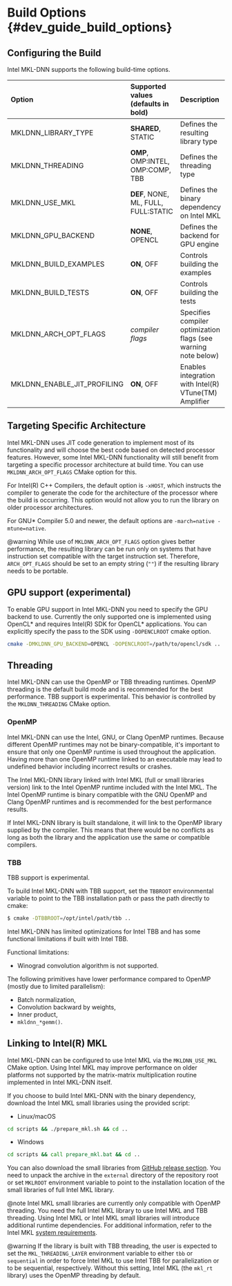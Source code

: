 Build Options {#dev_guide_build_options}
====================================

## Configuring the Build

Intel MKL-DNN supports the following build-time options.

| Option                      | Supported values (defaults in bold)  | Description
| :---                        | :---                                 | :---
| MKLDNN_LIBRARY_TYPE         | **SHARED**, STATIC                   | Defines the resulting library type
| MKLDNN_THREADING            | **OMP**, OMP:INTEL, OMP:COMP, TBB    | Defines the threading type
| MKLDNN_USE_MKL              | **DEF**, NONE, ML, FULL, FULL:STATIC | Defines the binary dependency on Intel MKL
| MKLDNN_GPU_BACKEND          | **NONE**, OPENCL                     | Defines the backend for GPU engine
| MKLDNN_BUILD_EXAMPLES       | **ON**, OFF                          | Controls building the examples
| MKLDNN_BUILD_TESTS          | **ON**, OFF                          | Controls building the tests
| MKLDNN_ARCH_OPT_FLAGS       | *compiler flags*                     | Specifies compiler optimization flags (see warning note below)
| MKLDNN_ENABLE_JIT_PROFILING | **ON**, OFF                          | Enables integration with Intel(R) VTune(TM) Amplifier

## Targeting Specific Architecture

Intel MKL-DNN uses JIT code generation to implement most of its functionality
and will choose the best code based on detected processor features. However,
some Intel MKL-DNN functionality will still benefit from targeting a specific
processor architecture at build time. You can use `MKLDNN_ARCH_OPT_FLAGS` CMake
option for this.

For Intel(R) C++ Compilers, the default option is `-xHOST`, which instructs
the compiler to generate the code for the architecture of the processor where
the build is occurring.  This option would not allow you to run the library on
older processor architectures.

For GNU\* Compiler 5.0 and newer, the default options are `-march=native
-mtune=native`.

@warning
While use of `MKLDNN_ARCH_OPT_FLAGS` option gives better performance, the
resulting library can be run only on systems that have instruction set
compatible with the target instruction set. Therefore, `ARCH_OPT_FLAGS`
should be set to an empty string (`""`) if the resulting library needs to be
portable.

## GPU support (experimental)

To enable GPU support in Intel MKL-DNN you need to specify the GPU backend
to use. Currently the only supported one is implemented using OpenCL\* and
requires Intel(R) SDK for OpenCL\* applications. You can explicitly specify
the pass to the SDK using `-DOPENCLROOT` cmake option.

~~~sh
cmake -DMKLDNN_GPU_BACKEND=OPENCL -DOPENCLROOT=/path/to/opencl/sdk ..
~~~

## Threading

Intel MKL-DNN can use the OpenMP or TBB threading runtimes. OpenMP threading
is the default build mode and is recommended for the best performance. TBB
support is experimental. This behavior is controlled by the `MKLDNN_THREADING`
CMake option.

### OpenMP

Intel MKL-DNN can use the Intel, GNU, or Clang OpenMP runtimes. Because
different OpenMP runtimes may not be binary-compatible, it's important to
ensure that only one OpenMP runtime is used throughout the application. Having
more than one OpenMP runtime linked to an executable may lead to undefined
behavior including incorrect results or crashes.

The Intel MKL-DNN library linked with Intel MKL (full or small libraries
version) link to the Intel OpenMP runtime included with the Intel MKL. The
Intel OpenMP runtime is binary compatible with the GNU OpenMP and Clang OpenMP
runtimes and is recommended for the best performance results.

If Intel MKL-DNN library is built standalone, it will link to the OpenMP
library supplied by the compiler. This means that there would be no conflicts
as long as both the library and the application use the same or compatible
compilers.

### TBB

TBB support is experimental.

To build Intel MKL-DNN with TBB support, set the `TBBROOT` environmental
variable to point to the TBB installation path or pass the path directly to
cmake:

~~~sh
$ cmake -DTBBROOT=/opt/intel/path/tbb ..
~~~

Intel MKL-DNN has limited optimizations for Intel TBB and has some functional
limitations if built with Intel TBB.

Functional limitations:
* Winograd convolution algorithm is not supported.

The following primitives have lower performance compared to OpenMP (mostly due
to limited parallelism):
* Batch normalization,
* Convolution backward by weights,
* Inner product,
* `mkldnn_*gemm()`.

## Linking to Intel(R) MKL

Intel MKL-DNN can be configured to use Intel MKL via the `MKLDNN_USE_MKL`
CMake option. Using Intel MKL may improve performance on older platforms not
supported by the matrix-matrix multiplication routine implemented in Intel
MKL-DNN itself.

If you choose to build Intel MKL-DNN with the binary dependency, download the
Intel MKL small libraries using the provided script:

* Linux/macOS
~~~sh
cd scripts && ./prepare_mkl.sh && cd ..
~~~

* Windows
~~~bat
cd scripts && call prepare_mkl.bat && cd ..
~~~

You can also download the small libraries from
[GitHub release section](https://github.com/intel/mkl-dnn/releases). You need
to unpack the archive in the `external` directory of the repository root or
set `MKLROOT` environment variable to point to the installation location of
the small libraries of full Intel MKL library.

@note
Intel MKL small libraries are currently only compatible with OpenMP threading.
You need the full Intel MKL library to use Intel MKL and TBB threading.  Using
Intel MKL or Intel MKL small libraries will introduce additional runtime
dependencies. For additional information, refer to the Intel MKL
[system requirements](https://software.intel.com/en-us/articles/intel-math-kernel-library-intel-mkl-2019-system-requirements).

@warning
If the library is built with TBB threading, the user is expected to set the
`MKL_THREADING_LAYER` environment variable to either `tbb` or `sequential` in
order to force Intel MKL to use Intel TBB for parallelization or to be
sequential, respectively.  Without this setting, Intel MKL (the `mkl_rt`
library) uses the OpenMP threading by default.
